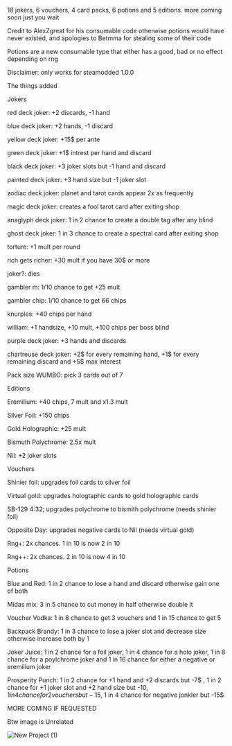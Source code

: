 18 jokers, 6 vouchers, 4 card packs, 6 potions and 5 editions. more coming soon just you wait

Credit to AlexZgreat for his consumable code otherwise potions would have never existed, and apologies to Betmma for stealing some of their code

Potions are a new consumable type that either has a good, bad or no effect depending on rng

Disclaimer: only works for steamodded 1.0.0

The things added

Jokers

red deck joker: +2 discards, -1 hand

blue deck joker: +2 hands, -1 discard

yellow deck joker: +15$ per ante

green deck joker: +1$ intrest per hand and discard

black deck joker: +3 joker slots but -1 hand and discard

painted deck joker: +3 hand size but -1 joker slot

zodiac deck joker: planet and tarot cards appear 2x as frequently

magic deck joker: creates a fool tarot card after exiting shop

anaglyph deck joker: 1 in 2 chance to create a double tag after any blind

ghost deck joker: 1 in 3 chance to create a spectral card after exiting shop

torture: +1 mult per round

rich gets richer: +30 mult if you have 30$ or more

joker?: dies

gambler m: 1/10 chance to get +25 mult

gambler chip: 1/10 chance to get 66 chips

knurples: +40 chips per hand

william: +1 handsize, +10 mult, +100 chips per boss blind 

purple deck joker: +3 hands and discards

chartreuse deck joker: +2$ for every remaining hand, +1$ for every remaining discard and +5$ max interest

Pack size WUMBO: pick 3 cards out of 7

Editions

Eremilium: +40 chips, 7 mult and x1.3 mult

Silver Foil: +150 chips

Gold Holographic: +25 mult

Bismuth Polychrome: 2.5x mult

Nil: +2 joker slots

Vouchers

Shinier foil: upgrades foil cards to silver foil

Virtual gold: upgrades hologtaphic cards to gold holographic cards

SB-129 4:32; upgrades polychrome to bismith polychrome (needs shinier foil)

Opposite Day: upgrades negative cards to Nil (needs virtual gold)

Rng+: 2x chances. 1 in 10 is now 2 in 10

Rng++: 2x chances. 2 in 10 is now 4 in 10

Potions

Blue and Red: 1 in 2 chance to lose a hand and discard otherwise gain one of both

Midas mix: 3 in 5 chance to cut money in half otherwise double it

Voucher Vodka: 1 in 8 chance to get 3 vouchers and 1 in 15 chance to get 5

Backpack Brandy: 1 in 3 chance to lose a joker slot and decrease size otherwise increase both by 1

Joker Juice: 1 in 2 chance for a foil joker, 1 in 4 chance for a holo joker, 1 in 8 chance for a poylchrome joker and 1 in 16 chance for either a negative or eremilium joker

Prosperity Punch: 1 in 2 chance for +1 hand and +2 discards but -7$ , 1 in 2 chance for +1 joker slot and +2 hand size but -10$, 1 in 4 chance for 2 vouchers but -15$, 1 in 4 chance for negative jonkler but -15$

MORE COMING IF REQUESTED

Btw image is Unrelated

![New Project (1)](https://github.com/Aigengoku/Stupidity-the-mod/assets/171994276/22806a04-70a9-4c2d-bc43-0d0d14b174d3)

